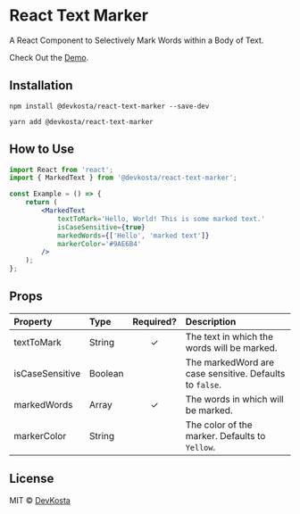 # React Text Marker

A React Component to Selectively Mark Words within a Body of Text.

Check Out the [Demo](http://kostahassouros.com/).

## Installation

```
npm install @devkosta/react-text-marker --save-dev
```

```
yarn add @devkosta/react-text-marker
```

## How to Use

```jsx
import React from 'react';
import { MarkedText } from '@devkosta/react-text-marker';

const Example = () => {
    return (
        <MarkedText
            textToMark='Hello, World! This is some marked text.'
            isCaseSensitive={true}
            markedWords={['Hello', 'marked text']}
            markerColor='#9AE6B4'
        />
    );
};
```

## Props

| Property | Type | Required? | Description |
|:---|:---|:---:|:---|
| textToMark | String | ✓ | The text in which the words will be marked. |
| isCaseSensitive | Boolean | | The markedWord are case sensitive. Defaults to `false`. |
| markedWords | Array<String> | ✓ | The words in which will be marked. |
| markerColor | String | | The color of the marker. Defaults to `Yellow`. |

## License

MIT © [DevKosta](https://github.com/DevKosta)